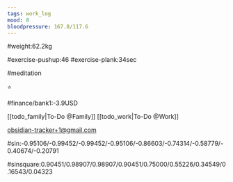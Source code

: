 ```yaml
---
tags: work_log
mood: 8
bloodpressure: 167.8/117.6
---
```


#weight:62.2kg

#exercise-pushup:46
#exercise-plank:34sec

#meditation

⭐

#finance/bank1:-3.9USD

[[todo_family|To-Do @Family]]
[[todo_work|To-Do @Work]]

obsidian-tracker+1@gmail.com


#sin:-0.95106/-0.99452/-0.99452/-0.95106/-0.86603/-0.74314/-0.58779/-0.40674/-0.20791

#sinsquare:0.90451/0.98907/0.98907/0.90451/0.75000/0.55226/0.34549/0.16543/0.04323

